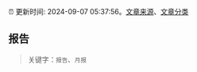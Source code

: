 :alarm_clock: 更新时间: 2024-09-07 05:37:56。[文章来源](/README.md)、[文章分类](/TAGS.md)

## 报告


> 关键字：`报告`、`月报`




